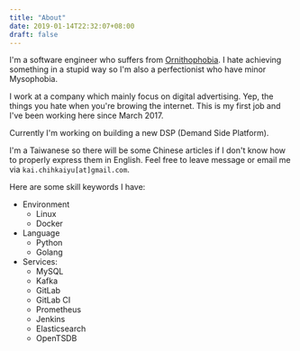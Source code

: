```yaml
---
title: "About"
date: 2019-01-14T22:32:07+08:00
draft: false
---
```


I'm a software engineer who suffers from [Ornithophobia](https://en.wikipedia.org/wiki/Ornithophobia). I hate achieving something in a stupid way so I'm also a perfectionist who have minor Mysophobia.

I work at a company which mainly focus on digital advertising. Yep, the things you hate when you're browing the internet. This is my first job and I've been working here since March 2017.

Currently I'm working on building a new DSP (Demand Side Platform).

I'm a Taiwanese so there will be some Chinese articles if I don't know how to properly express them in English.
Feel free to leave message or email me via `kai.chihkaiyu[at]gmail.com`.

Here are some skill keywords I have:

- Environment  
	- Linux
	- Docker
- Language
	- Python
	- Golang
- Services:
	- MySQL
	- Kafka
	- GitLab
	- GitLab CI
	- Prometheus
	- Jenkins
	- Elasticsearch
	- OpenTSDB
